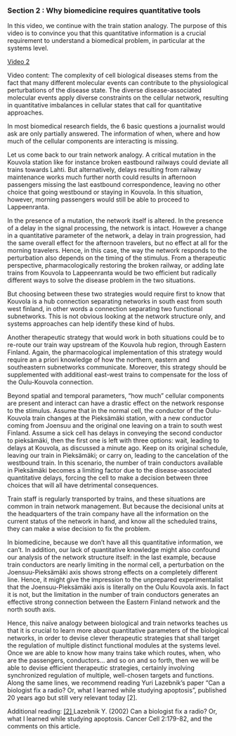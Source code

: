 ### Section 2 : Why biomedicine requires quantitative tools

In this video, we continue with the train station analogy. The purpose of this video is to convince you that this quantitative information is a crucial requirement to understand a biomedical problem, in particular at the systems level.

<a href="https://media.uef.fi/View.aspx?id=65543~5k~cFWwC5GVUo&code=AU~P9rOzGXmVmrIf4e4TNPzJSjff5Q5SYIZtYMgVblFMJdgc5bqnGbdNEDtua&ax=7E~muEKPC6d98vQqp"> Video 2 </a>


Video content:
The complexity of cell biological diseases stems from the fact that many different molecular events can contribute to the physiological perturbations of the disease state. The diverse disease-associated molecular events apply diverse constraints on the cellular network, resulting in quantitative imbalances in cellular states that call for quantitative approaches. 

In most biomedical research fields, the 6 basic questions a journalist would ask are only partially answered.  The information of when, where and how much of the cellular components are interacting is missing.  

Let us come back to our train network analogy. A critical mutation in the Kouvola station like for instance broken eastbound railways could deviate all trains towards Lahti. But alternatively, delays resulting from railway maintenance works much further north could results in afternoon passengers missing the last eastbound correspondence, leaving no other choice that going westbound or staying in Kouvola. In this situation, however, morning passengers would still be able to proceed to Lappeenranta. 

In the presence of a mutation, the network itself is altered. In the presence of a delay in the signal processing, the network is intact. However a change in a quantitative parameter of the network, a delay in train progression, had the same overall effect for the afternoon travelers, but no effect at all for the morning travelers. Hence, in this case, the way the network responds to the perturbation also depends on the timing of the stimulus. From a therapeutic perspective, pharmacologically restoring the broken railway, or adding late trains from Kouvola to Lappeenranta would be two efficient but radically different ways to solve the disease problem in the two situations.

But choosing between these two strategies would require first to know that Kouvola is a hub connection separating networks in south east from south west finland, in other words a connection separating two functional subnetworks. This is not obvious looking at the network structure only, and systems approaches can help identify these kind of hubs. 

Another therapeutic strategy that would work in both situations could be to re-route our train way upstream of the Kouvola hub region, through Eastern Finland. Again, the pharmacological implementation of this strategy would require an a priori knowledge of how the northern, eastern and southeastern subnetworks communicate. Moreover, this strategy should be supplemented with additional east-west trains to compensate for the loss of the Oulu-Kouvola connection. 

Beyond spatial and temporal parameters, “how much” cellular components are present and interact can have a drastic effect on the network response to the stimulus. Assume that in the normal cell, the conductor of the Oulu-Kouvola train changes at the Pieksämäki station, with a new conductor coming from Joensuu and the original one leaving on a train to south west Finland. Assume a sick cell has delays in conveying the second conductor to pieksämäki, then the first one is left with three options: wait, leading to delays at Kouvola, as discussed a minute ago. Keep on its original schedule, leaving our train in Pieksämäki; or carry on, leading to the cancelation of the westbound train. In this scenario, the number of train conductors available in Pieksämäki becomes a limiting factor due to the disease-associated quantitative delays, forcing the cell to make a decision between three choices that will all have detrimental consequences. 

Train staff is regularly transported by trains, and these situations are common in train network management. But because the decisional units at the headquarters of the train company have all the information on the current status of the network in hand, and know all the scheduled trains, they can make a wise decision to fix the problem.  

In biomedicine, because we don’t have all this quantitative information, we can’t. In addition, our lack of quantitative knowledge might also confound our analysis of the network structure itself: in the last example, because train conductors are nearly limiting in the normal cell, a perturbation on the Joensuu-Pieksämäki axis shows strong effects on a completely different line. Hence, it might give the impression to the unprepared experimentalist that the Joensuu-Pieksämäki axis is literally on the Oulu Kouvola axis. In fact it is not, but the limitation in the number of train conductors generates an effective strong connection between the Eastern Finland network and the north south axis. 

Hence, this naïve analogy between biological and train networks teaches us that it is crucial to learn more about quantitative parameters of the biological networks, in order to devise clever therapeutic strategies that shall target the regulation of multiple distinct functional modules at the systems level. Once we are able to know how many trains take which routes, when, who are the passengers, conductors… and so on and so forth, then we will be able to devise efficient therapeutic strategies, certainly involving synchronized regulation of multiple, well-chosen targets and functions. Along the same lines, we recommend reading Yuri Lazebnik’s paper “Can a biologist fix a radio? Or, what I learned while studying apoptosis”, published 20 years ago but still very relevant today [2].  


Additional reading: 
<a href="https://doi.org/10.1016/s1535-6108(02)00133-2"> [2] </a> Lazebnik Y. (2002) Can a biologist fix a radio? Or, what I learned while studying apoptosis. Cancer Cell 2:179-82, and the comments on this article.
